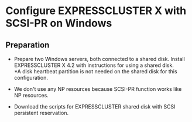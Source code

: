 # Configure EXPRESSCLUSTER X with SCSI-PR on Windows
## Preparation
- Prepare two Windows servers, both connected to a shared disk. Install EXPRESSCLUSTER X 4.2 with instructions for using a shared disk.    
\*A disk heartbeat partition is not needed on the shared disk for this configuration.

- We don't use any NP resources because SCSI-PR function works like NP resources.

- Download the scripts for EXPRESSCLUSTER shared disk with SCSI persistent reservation.

